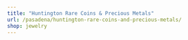 ```yaml
---
title: "Huntington Rare Coins & Precious Metals"
url: /pasadena/huntington-rare-coins-and-precious-metals/
shop: jewelry
---
```

